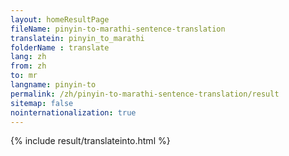 ```yaml
---
layout: homeResultPage
fileName: pinyin-to-marathi-sentence-translation
translatein: pinyin_to_marathi
folderName : translate
lang: zh
from: zh
to: mr
langname: pinyin-to
permalink: /zh/pinyin-to-marathi-sentence-translation/result
sitemap: false
nointernationalization: true
---
```

{% include result/translateinto.html %}

<script src="/js/result/translation.js" data-foldername="{{page.folderName}}" data-lang="{{page.lang}}"></script>
